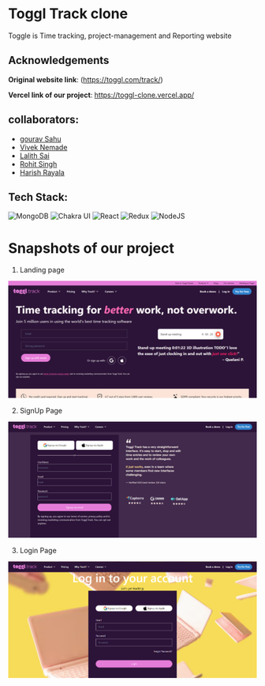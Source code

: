 # Toggl Track clone
 Toggle is Time tracking, project-management and Reporting website

## Acknowledgements

**Original website link**: (https://toggl.com/track/)

**Vercel link of our project**:  https://toggl-clone.vercel.app/


## collaborators:
- [gourav Sahu](https://github.com/gourav017)
- [Vivek Nemade](https://github.com/VivekN11)
- [Lalith Sai](https://github.com/G-LalithSai)
- [Rohit Singh](https://github.com/Rohit24-code)
- [Harish Rayala](https://github.com/HarishRayala)


## Tech Stack:

![MongoDB](https://img.shields.io/badge/-MongoDB-4CAF50?style=for-the-badge&logo=mongodb&logoColor=white)
![Chakra UI](https://img.shields.io/badge/Chakra%20UI-009688?style=for-the-badge&logo=chakraui&logoColor=white)
![React](https://img.shields.io/badge/react-%2320232a.svg?style=for-the-badge&logo=react&logoColor=%2361DAFB)
![Redux](https://img.shields.io/badge/redux-673AB7?style=for-the-badge&logo=redux)
![NodeJS](https://img.shields.io/badge/-Node%20js-6EBF20?logo=node.js&logoColor=FFFFFF&style=for-the-badge)

<h1>Snapshots of our project</h1>

1. Landing page

![image](assests/homepage.png) 

2. SignUp Page

![image](assests/Signup.png) 

3. Login Page

![image](assests/Login.png) 
